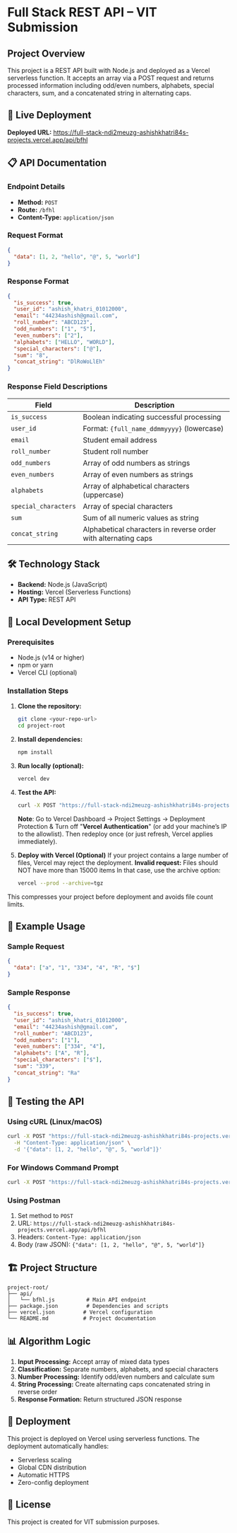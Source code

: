 # Full Stack REST API – VIT Submission

## Project Overview

This project is a REST API built with Node.js and deployed as a Vercel serverless function. It accepts an array via a POST request and returns processed information including odd/even numbers, alphabets, special characters, sum, and a concatenated string in alternating caps.

## 🚀 Live Deployment

**Deployed URL:** https://full-stack-ndi2meuzg-ashishkhatri84s-projects.vercel.app/api/bfhl

## 📋 API Documentation

### Endpoint Details
- **Method:** `POST`
- **Route:** `/bfhl`
- **Content-Type:** `application/json`

### Request Format
```json
{
  "data": [1, 2, "hello", "@", 5, "world"]
}
```

### Response Format
```json
{
  "is_success": true,
  "user_id": "ashish_khatri_01012000",
  "email": "44234ashish@gmail.com",
  "roll_number": "ABCD123",
  "odd_numbers": ["1", "5"],
  "even_numbers": ["2"],
  "alphabets": ["HELLO", "WORLD"],
  "special_characters": ["@"],
  "sum": "8",
  "concat_string": "DlRoWoLlEh"
}
```

### Response Field Descriptions

| Field | Description |
|-------|-------------|
| `is_success` | Boolean indicating successful processing |
| `user_id` | Format: `{full_name_ddmmyyyy}` (lowercase) |
| `email` | Student email address |
| `roll_number` | Student roll number |
| `odd_numbers` | Array of odd numbers as strings |
| `even_numbers` | Array of even numbers as strings |
| `alphabets` | Array of alphabetical characters (uppercase) |
| `special_characters` | Array of special characters |
| `sum` | Sum of all numeric values as string |
| `concat_string` | Alphabetical characters in reverse order with alternating caps |

## 🛠️ Technology Stack

- **Backend:** Node.js (JavaScript)
- **Hosting:** Vercel (Serverless Functions)
- **API Type:** REST API

## 🔧 Local Development Setup

### Prerequisites
- Node.js (v14 or higher)
- npm or yarn
- Vercel CLI (optional)

### Installation Steps

1. **Clone the repository:**
   ```bash
   git clone <your-repo-url>
   cd project-root
   ```

2. **Install dependencies:**
   ```bash
   npm install
   ```

3. **Run locally (optional):**
   ```bash
   vercel dev
   ```

4. **Test the API:**
   ```bash
   curl -X POST "https://full-stack-ndi2meuzg-ashishkhatri84s-projects.vercel.app/api/bfhl" -H "Content-Type: application/json" -d "{\"data\": [1, 2, \"hello\", \"@\", 5, \"world\"]}"
   ```
   **Note**: Go to Vercel Dashboard → Project Settings → Deployment Protection & Turn off "**Vercel Authentication**" (or add your machine’s IP to the allowlist).
   Then redeploy once (or just refresh, Vercel applies immediately).

5. **Deploy with Vercel (Optional)**
   If your project contains a large number of files, Vercel may reject the deployment.
   __Invalid request:__ Files should NOT have more than 15000 items
   In that case, use the archive option:
   ```bash
   vercel --prod --archive=tgz
   ```
  This compresses your project before deployment and avoids file count limits.

## 📝 Example Usage

### Sample Request
```json
{
  "data": ["a", "1", "334", "4", "R", "$"]
}
```

### Sample Response
```json
{
  "is_success": true,
  "user_id": "ashish_khatri_01012000",
  "email": "44234ashish@gmail.com",
  "roll_number": "ABCD123",
  "odd_numbers": ["1"],
  "even_numbers": ["334", "4"],
  "alphabets": ["A", "R"],
  "special_characters": ["$"],
  "sum": "339",
  "concat_string": "Ra"
}
```

## 🧪 Testing the API

### Using cURL (Linux/macOS)
```bash
curl -X POST "https://full-stack-ndi2meuzg-ashishkhatri84s-projects.vercel.app/api/bfhl" \
  -H "Content-Type: application/json" \
  -d '{"data": [1, 2, "hello", "@", 5, "world"]}'
```
### For Windows Command Prompt
```bash
curl -X POST "https://full-stack-ndi2meuzg-ashishkhatri84s-projects.vercel.app/api/bfhl" -H "Content-Type: application/json" -d "{\"data\": [1, 2, \"hello\", \"@\", 5, \"world\"]}"
```

### Using Postman
1. Set method to `POST`
2. URL: `https://full-stack-ndi2meuzg-ashishkhatri84s-projects.vercel.app/api/bfhl`
3. Headers: `Content-Type: application/json`
4. Body (raw JSON): `{"data": [1, 2, "hello", "@", 5, "world"]}`

## 🏗️ Project Structure

```
project-root/
├── api/
│   └── bfhl.js          # Main API endpoint
├── package.json         # Dependencies and scripts
├── vercel.json         # Vercel configuration
└── README.md           # Project documentation
```

## 📊 Algorithm Logic

1. **Input Processing:** Accept array of mixed data types
2. **Classification:** Separate numbers, alphabets, and special characters
3. **Number Processing:** Identify odd/even numbers and calculate sum
4. **String Processing:** Create alternating caps concatenated string in reverse order
5. **Response Formation:** Return structured JSON response

## 🚀 Deployment

This project is deployed on Vercel using serverless functions. The deployment automatically handles:
- Serverless scaling
- Global CDN distribution
- Automatic HTTPS
- Zero-config deployment

## 📄 License

This project is created for VIT submission purposes.
